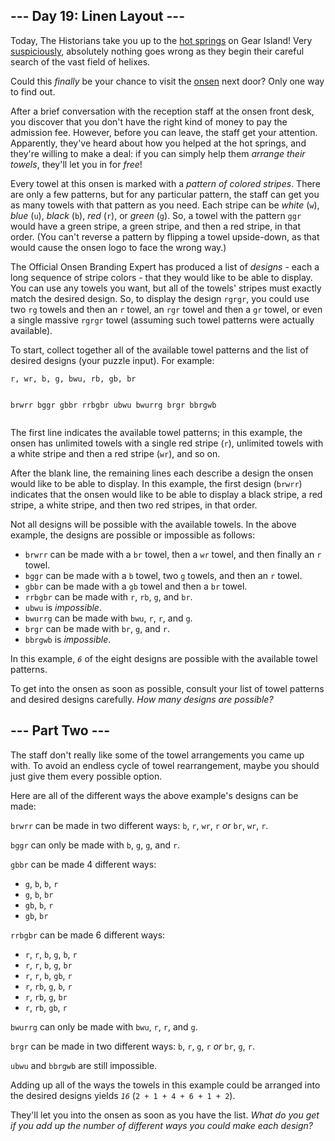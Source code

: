 <article class="day-desc"><h2>--- Day 19: Linen Layout ---</h2><p>Today, The Historians take you up to the <a href="/2023/day/12">hot springs</a> on Gear Island! Very <a href="https://www.youtube.com/watch?v=ekL881PJMjI" target="_blank">suspiciously</a>, absolutely nothing goes wrong as they begin their careful search of the vast field of helixes.</p>
<p>Could this <em>finally</em> be your chance to visit the <a href="https://en.wikipedia.org/wiki/Onsen" target="_blank">onsen</a> next door? Only one way to find out.</p>
<p>After a brief conversation with the reception staff at the onsen front desk, you discover that you don't have the right kind of money to pay the admission fee. However, before you can leave, the staff get your attention. Apparently, they've heard about how you helped at the hot springs, and they're willing to make a deal: if you can simply help them <em>arrange their towels</em>, they'll let you in for <em>free</em>!</p>
<p>Every towel at this onsen is marked with a <em>pattern of colored stripes</em>. There are only a few patterns, but for any particular pattern, the staff can get you as many towels with that pattern as you need. Each <span title="It really seems like they've gathered a lot of magic into the towel colors.">stripe</span> can be <em>white</em> (<code>w</code>), <em>blue</em> (<code>u</code>), <em>black</em> (<code>b</code>), <em>red</em> (<code>r</code>), or <em>green</em> (<code>g</code>). So, a towel with the pattern <code>ggr</code> would have a green stripe, a green stripe, and then a red stripe, in that order. (You can't reverse a pattern by flipping a towel upside-down, as that would cause the onsen logo to face the wrong way.)</p>
<p>The Official Onsen Branding Expert has produced a list of <em>designs</em> - each a long sequence of stripe colors - that they would like to be able to display. You can use any towels you want, but all of the towels' stripes must exactly match the desired design. So, to display the design <code>rgrgr</code>, you could use two <code>rg</code> towels and then an <code>r</code> towel, an <code>rgr</code> towel and then a <code>gr</code> towel, or even a single massive <code>rgrgr</code> towel (assuming such towel patterns were actually available).</p>
<p>To start, collect together all of the available towel patterns and the list of desired designs (your puzzle input). For example:</p>
<pre><code>r, wr, b, g, bwu, rb, gb, br

brwrr
bggr
gbbr
rrbgbr
ubwu
bwurrg
brgr
bbrgwb
</code></pre>
<p>The first line indicates the available towel patterns; in this example, the onsen has unlimited towels with a single red stripe (<code>r</code>), unlimited towels with a white stripe and then a red stripe (<code>wr</code>), and so on.</p>
<p>After the blank line, the remaining lines each describe a design the onsen would like to be able to display. In this example, the first design (<code>brwrr</code>) indicates that the onsen would like to be able to display a black stripe, a red stripe, a white stripe, and then two red stripes, in that order.</p>
<p>Not all designs will be possible with the available towels. In the above example, the designs are possible or impossible as follows:</p>
<ul>
<li><code>brwrr</code> can be made with a <code>br</code> towel, then a <code>wr</code> towel, and then finally an <code>r</code> towel.</li>
<li><code>bggr</code> can be made with a <code>b</code> towel, two <code>g</code> towels, and then an <code>r</code> towel.</li>
<li><code>gbbr</code> can be made with a <code>gb</code> towel and then a <code>br</code> towel.</li>
<li><code>rrbgbr</code> can be made with <code>r</code>, <code>rb</code>, <code>g</code>, and <code>br</code>.</li>
<li><code>ubwu</code> is <em>impossible</em>.</li>
<li><code>bwurrg</code> can be made with <code>bwu</code>, <code>r</code>, <code>r</code>, and <code>g</code>.</li>
<li><code>brgr</code> can be made with <code>br</code>, <code>g</code>, and <code>r</code>.</li>
<li><code>bbrgwb</code> is <em>impossible</em>.</li>
</ul>
<p>In this example, <code><em>6</em></code> of the eight designs are possible with the available towel patterns.</p>
<p>To get into the onsen as soon as possible, consult your list of towel patterns and desired designs carefully. <em>How many designs are possible?</em></p>
</article>
<article class="day-desc"><h2 id="part2">--- Part Two ---</h2><p>The staff don't really like some of the towel arrangements you came up with. To avoid an endless cycle of towel rearrangement, maybe you should just give them every possible option.</p>
<p>Here are all of the different ways the above example's designs can be made:</p>
<p><code>brwrr</code> can be made in two different ways: <code>b</code>, <code>r</code>, <code>wr</code>, <code>r</code> <em>or</em> <code>br</code>, <code>wr</code>, <code>r</code>.</p>
<p><code>bggr</code> can only be made with <code>b</code>, <code>g</code>, <code>g</code>, and <code>r</code>.</p>
<p><code>gbbr</code> can be made 4 different ways:</p>
<ul>
<li><code>g</code>, <code>b</code>, <code>b</code>, <code>r</code></li>
<li><code>g</code>, <code>b</code>, <code>br</code></li>
<li><code>gb</code>, <code>b</code>, <code>r</code></li>
<li><code>gb</code>, <code>br</code></li>
</ul>
<p><code>rrbgbr</code> can be made 6 different ways:</p>
<ul>
<li><code>r</code>, <code>r</code>, <code>b</code>, <code>g</code>, <code>b</code>, <code>r</code></li>
<li><code>r</code>, <code>r</code>, <code>b</code>, <code>g</code>, <code>br</code></li>
<li><code>r</code>, <code>r</code>, <code>b</code>, <code>gb</code>, <code>r</code></li>
<li><code>r</code>, <code>rb</code>, <code>g</code>, <code>b</code>, <code>r</code></li>
<li><code>r</code>, <code>rb</code>, <code>g</code>, <code>br</code></li>
<li><code>r</code>, <code>rb</code>, <code>gb</code>, <code>r</code></li>
</ul>
<p><code>bwurrg</code> can only be made with <code>bwu</code>, <code>r</code>, <code>r</code>, and <code>g</code>.</p>
<p><code>brgr</code> can be made in two different ways: <code>b</code>, <code>r</code>, <code>g</code>, <code>r</code> <em>or</em> <code>br</code>, <code>g</code>, <code>r</code>.</p>
<p><code>ubwu</code> and <code>bbrgwb</code> are still impossible.</p>
<p>Adding up all of the ways the towels in this example could be arranged into the desired designs yields <code><em>16</em></code> (<code>2 + 1 + 4 + 6 + 1 + 2</code>).</p>
<p>They'll let you into the onsen as soon as you have the list. <em>What do you get if you add up the number of different ways you could make each design?</em></p>
</article>
